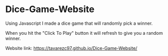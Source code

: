 # Dice-Game-Website

Using Javascript I made a dice game that will randomly pick a winner.

When you hit the "Click To Play" button it will refresh to give you a random winner.

Website link: https://tavarezc97.github.io/Dice-Game-Website/

